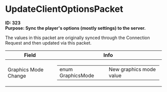 # UpdateClientOptionsPacket

**ID: 323**  
**Purpose: Sync the player's options (mostly settings) to the server.**  

The values in this packet are originally synced through the Connection Request and then updated via this packet.

<table><thead><tr><th>Field</th><th>Info</th></tr></thead><tbody>
<tr><td>Graphics Mode Change</td><td><table><tbody><tr><td>enum GraphicsMode</td><td>New graphics mode value</td></tr></tbody></table></td></tr>
</tbody></table>